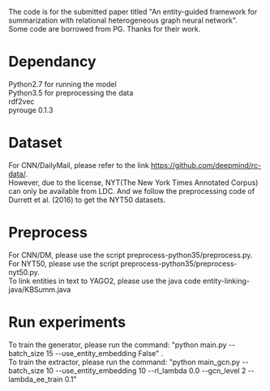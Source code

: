 The code is for the submitted paper titled "An entity-guided framework for summarization with relational heterogeneous graph neural network".  
Some code are borrowed from PG. Thanks for their work.
# Dependancy
Python2.7 for running the model  
Python3.5 for preprocessing the data  
rdf2vec  
pyrouge 0.1.3
# Dataset 
For CNN/DailyMail, please refer to the link https://github.com/deepmind/rc-data/.  
However, due to the license, NYT(The New York Times Annotated Corpus) can only be available from LDC. And we follow the preprocessing code of Durrett et al. (2016) to get the NYT50 datasets.
# Preprocess
For CNN/DM, please use the script preprocess-python35/preprocess.py.  
For NYT50, please use the script preprocess-python35/preprocess-nyt50.py.  
To link entities in text to YAGO2, please use the java code entity-linking-java/KBSumm.java
# Run experiments
To train the generator, please run the command: "python main.py --batch_size 15 --use_entity_embedding False" .  
To train the extractor, please run the command: "python main_gcn.py --batch_size 10 --use_entity_embedding 10 --rl_lambda 0.0 --gcn_level 2 --lambda_ee_train 0.1"
